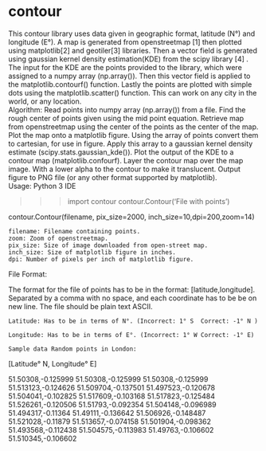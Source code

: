 contour
=======

This contour library uses data given in geographic format, latitude (N°) and longitude (E°). A map is generated from openstreetmap [1] then plotted using matplotlib[2] and geotiler[3] libraries. Then a vector field is generated using gaussian kernel density estimation(KDE) from the scipy library [4] . The input for the KDE are the points provided to the library, which were assigned to a numpy array (np.array()). Then this vector field is applied to the matplotlib.contourf() function. Lastly the points are plotted with simple dots using the matplotlib.scatter() function. This can work on any city in the world, or any location.     
Algorithm:
Read points into numpy array (np.array()) from a file. 
Find the rough center of points given using the mid point equation. 
Retrieve map from openstreetmap using the center of the points as the center of the map.
Plot the map onto a matplotlib figure.
Using the array of points convert them to cartesian, for use in figure.
Apply this array to a gaussian kernel density estimate (scipy.stats.gaussian_kde()).
Plot the output of the KDE to a contour map (matplotlib.confourf).
Layer the contour map over the map image. With a lower alpha to the contour to make it translucent.
Output figure to PNG file (or any other format supported by matplotlib).  
Usage:
	Python 3 IDE

>>>import contour
>>>contour.Contour(‘File with points’)

contour.Contour(filename, pix_size=2000, inch_size=10,dpi=200,zoom=14)

	filename: Filename containing points.
	zoom: Zoom of openstreetmap.
	pix_size: Size of image downloaded from open-street map. 
	inch_size: Size of matplotlib figure in inches.
	dpi: Number of pixels per inch of matplotlib figure.



File Format:

The format for the file of points has to be in the format: [latitude,longitude]. Separated by a  comma with no space, and each coordinate has to be be on new line. The file should be plain text ASCII.
	
	Latitude: Has to be in terms of N°. (Incorrect: 1° S  Correct: -1° N )
	
	Longitude: Has to be in terms of E°. (Incorrect: 1° W Correct: -1° E)

	Sample data Random points in London:
					
[Latitude° N, Longitude° E]

51.50308,-0.125999
51.50308,-0.125999
51.50308,-0.125999
51.513123,-0.124626
51.509704,-0.137501
51.497523,-0.120678
51.504041,-0.102825
51.517609,-0.103168
51.517823,-0.125484
51.526261,-0.120506
51.51793,-0.092354
51.504148,-0.096989
51.494317,-0.11364
51.49111,-0.136642
51.506926,-0.148487
51.521028,-0.11879
51.513657,-0.074158
51.501904,-0.098362
51.493568,-0.112438
51.504575,-0.113983
51.49763,-0.106602
51.510345,-0.106602

